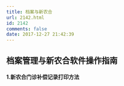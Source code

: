 ```yaml
---
title: 档案与新农合
url: 2142.html
id: 2142
comments: false
date: 2017-12-27 21:42:39
---
```


档案管理与新农合软件操作指南
--------------

#### 1.新农合门诊补偿记录打印方法

<span style="display: inline-block; width: 0px; overflow: hidden; line-height: 0;" data-mce-type="bookmark" class="mce\_SELRES\_start">﻿</span>